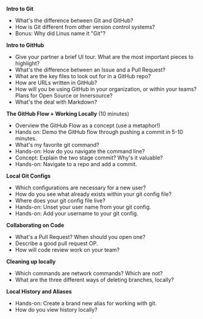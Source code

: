 **Intro to Git**

- What's the difference between Git and GitHub?
- How is Git different from other version control systems?
- Bonus: Why did Linus name it "Git"?

**Intro to GitHub**

- Give your partner a brief UI tour. What are the most important pieces to highlight?
- What's the difference between an Issue and a Pull Request?
- What are the key files to look out for in a GitHub repo?
- How are URLs written in GitHub?
- How will you be using GitHub in your organization, or within your teams? Plans for Open Source or Innersource?
- What's the deal with Markdown?

**The GitHub Flow + Working Locally** (10 minutes)

- Overview the GitHub Flow as a concept (use a metaphor!)
- Hands on: Demo the GitHub flow through pushing a commit in 5-10 minutes.
- What's my favorite git command?
- Hands-on: How do you navigate the command line?
- Concept: Explain the two stage commit? Why's it valuable?
- Hands-on: Navigate to a repo and add a commit.

**Local Git Configs**

- Which configurations are necessary for a new user?
- How do you see what already exists within your git config file?
- Where does your git config file live?
- Hands-on: Unset your user name from your git config.
- Hands-on: Add your username to your git config.

**Collaborating on Code** 
- What's a Pull Request? When should you open one?
- Describe a good pull request OP.
- How will code review work on your team?

**Cleaning up locally**
- Which commands are network commands? Which are not?
- What are the three different ways of deleting branches, locally?

**Local History and Aliases**
- Hands-on: Create a brand new alias for working with git.
- How do you view history locally?
